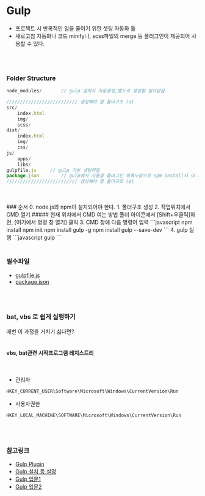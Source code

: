 # Gulp

+ 프로젝트 시 반복적인 일을 줄이기 위한 셋팅 자동화 툴
+ 새로고침 자동화나 코드 minify나, scss파일의 merge 등 플러그인이 제공되어 사용할 수 있다.
<br>
<br>

### Folder Structure

```javascript
node_modules/		// gulp 설치시 자동생성,별도로 생성할 필요없음

////////////////////////// 생성해야 할 폴더구조 (s)
src/
	index.html
	img/
	scss/
dist/
	index.html
	img/
	css/
js/
	apps/
	libs/
gulpfile.js		// gulp 기본 셋팅파일
package.json		// gulp에서 사용할 플러그인 목록모음으로 npm install시 이 파일의 플러그인 목록을 가져다가 설치하게됨
////////////////////////// 생성해야 할 폴더구조 (e)

```
<br>
<br>
### 순서
0. node.js와 npm이 설치되어야 한다.
1. 폴더구조 생성
2. 작업위치에서 CMD 열기
	##### 현재 위치에서 CMD 여는 방법
	폴더 아이콘에서 [Shift+우클릭]하면, [여기에서 명령 창 열기] 클릭
3. CMD 창에 다음 명령어 입력
```javascript
npm install
npm init
npm install gulp -g
npm install gulp --save-dev
```
4. gulp 실행
```javascript
gulp
```
<br>
<br>

### 필수파일
+ [gulpfile.js](https://github.com/vlueviolet/vlueviolet.github.io/blob/master/study/gulp/gulpfile.js)<br>
+ [package.json](https://github.com/vlueviolet/vlueviolet.github.io/blob/master/study/gulp/package.json)
<br>
<br>

### bat, vbs 로 쉽게 실행하기
매번 이 과정을 거치기 싫다면?
<br><br>

#### vbs, bat관련 시작프로그램 레지스트리
<br>

+ 관리자
```javascript
HKEY_CURRENT_USER\Software\Microsoft\Windows\CurrentVersion\Run
```
+ 사용자권한
```javascript
HKEY_LOCAL_MACHINE\SOFTWARE\Microsoft\Windows\CurrentVersion\Run
```
<br>
<br>

### 참고링크
+ [Gulp Plugin](http://gulpjs.com/plugins/)
+ [Gulp 설치 등 설명](https://github.com/eu81273/gulp-step-by-step)
+ [Gulp 입문1](http://programmingsummaries.tistory.com/356)
+ [Gulp 입문2](http://programmingsummaries.tistory.com/377)
